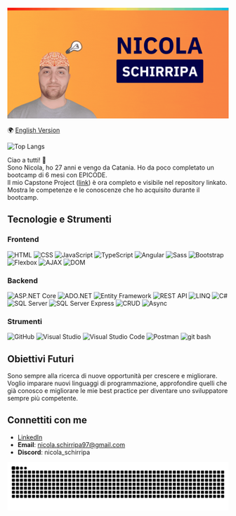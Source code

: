 ![Banner](image/Barner-github.gif)


🌍 [English Version](README.en.md)


![Top Langs](https://github-readme-stats.vercel.app/api/top-langs?username=nicherri&locale=en&layout=compact&theme=dracula&langs_count=5&hide_border=false)


Ciao a tutti! 👋  
Sono Nicola, ho 27 anni e vengo da Catania. Ho da poco completato un bootcamp di 6 mesi con EPICODE.  
Il mio Capstone Project ([link](https://github.com/nicherri/Capstone-Finale.git)) è ora completo e visibile nel repository linkato. Mostra le competenze e le conoscenze che ho acquisito durante il bootcamp.

## Tecnologie e Strumenti
### Frontend
![HTML](https://img.shields.io/badge/-HTML5-E34F26?logo=html5&logoColor=white) ![CSS](https://img.shields.io/badge/-CSS3-1572B6?logo=css3&logoColor=white) ![JavaScript](https://img.shields.io/badge/-JavaScript-F7DF1E?logo=javascript&logoColor=black) ![TypeScript](https://img.shields.io/badge/-TypeScript-3178C6?logo=typescript&logoColor=white) ![Angular](https://img.shields.io/badge/-Angular-DD0031?logo=angular&logoColor=white) ![Sass](https://img.shields.io/badge/-Sass-CC6699?logo=sass&logoColor=white) ![Bootstrap](https://img.shields.io/badge/-Bootstrap-563D7C?logo=bootstrap&logoColor=white) ![Flexbox](https://img.shields.io/badge/-Flexbox-1572B6?logo=css3&logoColor=white) ![AJAX](https://img.shields.io/badge/-AJAX-1572B6?logo=css3&logoColor=white) ![DOM](https://img.shields.io/badge/-DOM-F7DF1E?logo=javascript&logoColor=black)

### Backend
![ASP.NET Core](https://img.shields.io/badge/-ASP.NET_Core-512BD4?logo=.net&logoColor=white) ![ADO.NET](https://img.shields.io/badge/-ADO.NET-512BD4?logo=.net&logoColor=white) ![Entity Framework](https://img.shields.io/badge/-Entity_Framework-512BD4?logo=.net&logoColor=white) ![REST API](https://img.shields.io/badge/-REST_API-512BD4?logo=.net&logoColor=white) ![LINQ](https://img.shields.io/badge/-LINQ-512BD4?logo=.net&logoColor=white) ![C#](https://img.shields.io/badge/-C%23-239120?logo=c-sharp&logoColor=white) ![SQL Server](https://img.shields.io/badge/-SQL_Server-CC2927?logo=microsoft-sql-server&logoColor=white) ![SQL Server Express](https://img.shields.io/badge/-SQL_Server_Express-CC2927?logo=microsoft-sql-server&logoColor=white) ![CRUD](https://img.shields.io/badge/-CRUD-512BD4?logo=.net&logoColor=white) ![Async](https://img.shields.io/badge/-Async-3178C6?logo=typescript&logoColor=white)

### Strumenti
![GitHub](https://img.shields.io/badge/-GitHub-181717?logo=github&logoColor=white) ![Visual Studio](https://img.shields.io/badge/-Visual_Studio-5C2D91?logo=visual-studio&logoColor=white) ![Visual Studio Code](https://img.shields.io/badge/-VS_Code-007ACC?logo=visual-studio-code&logoColor=white) ![Postman](https://img.shields.io/badge/-Postman-FF6C37?logo=postman&logoColor=white) ![git bash](https://img.shields.io/badge/-git_bash-181717?logo=git&logoColor=white)

## Obiettivi Futuri
Sono sempre alla ricerca di nuove opportunità per crescere e migliorare. Voglio imparare nuovi linguaggi di programmazione, approfondire quelli che già conosco e migliorare le mie best practice per diventare uno sviluppatore sempre più competente.

## Connettiti con me
- [LinkedIn](https://www.linkedin.com/in/nicola-schirripa/)
- **Email**: [nicola.schirripa97@gmail.com](mailto:nicola.schirripa97@gmail.com)  
- **Discord**: nicola_schirripa


<div align="center">
  <picture>
    <source media="(prefers-color-scheme: dark)" srcset="https://github.com/nicherri/snk/raw/output/github-contribution-grid-snake-dark.svg">
    <source media="(prefers-color-scheme: light)" srcset="https://github.com/nicherri/snk/raw/output/github-contribution-grid-snake.svg">
    <img alt="github contribution grid snake animation" src="https://github.com/nicherri/snk/raw/output/github-contribution-grid-snake.svg">
  </picture>
</div>


